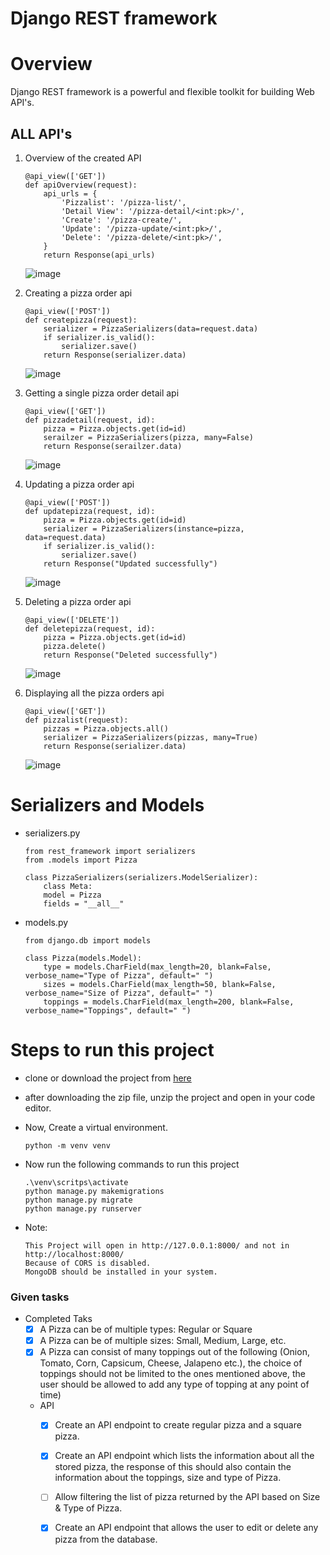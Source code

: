 # Django REST framework

# Overview
Django REST framework is a powerful and flexible toolkit for building Web API's.

## **ALL API's**

1. Overview of the created API
	
	```
	@api_view(['GET'])
	def apiOverview(request):
		api_urls = {
			'Pizzalist': '/pizza-list/',
			'Detail View': '/pizza-detail/<int:pk>/',
			'Create': '/pizza-create/',
			'Update': '/pizza-update/<int:pk>/',
			'Delete': '/pizza-delete/<int:pk>/',
		}
		return Response(api_urls)
	```

	![image](https://user-images.githubusercontent.com/63908290/123760234-482a4080-d8de-11eb-8037-cc2b95151dd8.png)
	
2. Creating a pizza order api
		
	```
	@api_view(['POST'])
	def createpizza(request):
		serializer = PizzaSerializers(data=request.data)
		if serializer.is_valid():
			serializer.save()
		return Response(serializer.data)
	```

	![image](https://user-images.githubusercontent.com/63908290/123760614-a8b97d80-d8de-11eb-8a74-f8f447c6acca.png)


3. Getting a single pizza order detail api
	```
	@api_view(['GET'])
	def pizzadetail(request, id):
		pizza = Pizza.objects.get(id=id)
		serailzer = PizzaSerializers(pizza, many=False)
		return Response(serailzer.data)
	```
	
	
	![image](https://user-images.githubusercontent.com/63908290/123765193-24b5c480-d8e3-11eb-96ff-22ba9fa046ad.png)




4. Updating a pizza order api
	```
	@api_view(['POST'])
	def updatepizza(request, id):
		pizza = Pizza.objects.get(id=id)
		serializer = PizzaSerializers(instance=pizza, data=request.data)
		if serializer.is_valid():
			serializer.save()
		return Response("Updated successfully")
	```
	
	![image](https://user-images.githubusercontent.com/63908290/123765300-3e570c00-d8e3-11eb-8c8d-d72073778a5e.png)



5. Deleting a pizza order api
	```
	@api_view(['DELETE'])
	def deletepizza(request, id):
		pizza = Pizza.objects.get(id=id)
		pizza.delete()
		return Response("Deleted successfully")
	```
	
	
	![image](https://user-images.githubusercontent.com/63908290/123765396-5464cc80-d8e3-11eb-9f8c-fcbb64911bb8.png)



6. Displaying all the pizza orders api
	```
	@api_view(['GET'])
	def pizzalist(request):
		pizzas = Pizza.objects.all()
		serializer = PizzaSerializers(pizzas, many=True)
		return Response(serializer.data)
	```
	
	![image](https://user-images.githubusercontent.com/63908290/123765614-85dd9800-d8e3-11eb-9516-fd63833f1e61.png)

# Serializers and Models

- serializers.py


	```
	from rest_framework import serializers
	from .models import Pizza
	
	class PizzaSerializers(serializers.ModelSerializer):
		class Meta:
		model = Pizza
		fields = "__all__"

	```

- models.py

	
	```
	from django.db import models
	
	class Pizza(models.Model):
		type = models.CharField(max_length=20, blank=False, verbose_name="Type of Pizza", default=" ")
		sizes = models.CharField(max_length=50, blank=False, verbose_name="Size of Pizza", default=" ")
		toppings = models.CharField(max_length=200, blank=False, verbose_name="Toppings", default=" ")
	```


# Steps to run this project

* clone or download the project from <a href="https://github.com/mohandeep2002/pizzahut">here</a>
* after downloading the zip file, unzip the project and open in your code editor.
* Now, Create a virtual environment.

	```
	python -m venv venv
	```	
	
* Now run the following commands to run this project
	```
	.\venv\scritps\activate  
	python manage.py makemigrations
	python manage.py migrate
	python manage.py runserver
	```

* Note:
	```
	This Project will open in http://127.0.0.1:8000/ and not in http://localhost:8000/
	Because of CORS is disabled.
	MongoDB should be installed in your system.
	```
	

### Given tasks
  - Completed Taks
    - [x] A Pizza can be of multiple types: Regular or Square
    - [x] A Pizza can be of multiple sizes: Small, Medium, Large, etc. 
    - [x] A Pizza can consist of many toppings out of the following (Onion, Tomato, Corn, Capsicum, Cheese, Jalapeno etc.), the choice of toppings should not be limited to the ones mentioned above, the user should be allowed to add any type of topping at any point of time)
    - API
      - [x] Create an API endpoint to create regular pizza and a square pizza.
      - [x] Create an API endpoint which lists the information about all the stored pizza, the response of this should also contain the information about the toppings, size and type of Pizza.
      - [ ] Allow filtering the list of pizza returned by the API based on Size & Type of Pizza.
      - [x] Create an API endpoint that allows the user to edit or delete any pizza from the database.



